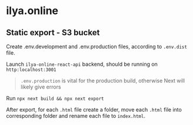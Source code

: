 # ilya.online

## Static export - S3 bucket
Create .env.development and .env.production files, according to `.env.dist` file.

Launch `ilya-online-react-api` backend, should be running on `http:localhost:3001`

> `.env.production` is vital for the production build, otherwise Next will likely give errors 

Run `npx next build && npx next export`

After export, for each `.html` file create a folder, move each `.html` file into corresponding folder and rename each file to `index.html`.
